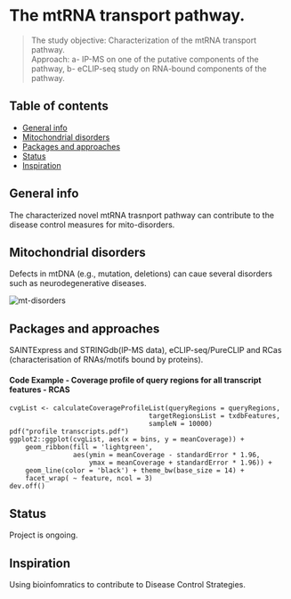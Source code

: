 # The mtRNA transport pathway.
> The study objective: Characterization of the mtRNA transport pathway.   
Approach: a- IP-MS on one of the putative components of the pathway, b- eCLIP-seq study on RNA-bound components of the pathway.


## Table of contents
* [General info](#general-info)
* [Mitochondrial disorders](#image)
* [Packages and approaches](#R)
* [Status](#status)
* [Inspiration](#inspiration)


## General info
The characterized novel mtRNA trasnport pathway can contribute to the disease control measures for mito-disorders.

## Mitochondrial disorders
Defects in mtDNA (e.g., mutation, deletions) can caue several disorders such as neurodegenerative diseases.

![mt-disorders](./static/mitoDisorders.jpeg) 

## Packages and approaches
SAINTExpress and STRINGdb(IP-MS data), eCLIP-seq/PureCLIP and RCas (characterisation of RNAs/motifs bound by proteins).


#### Code Example - Coverage profile of query regions for all transcript features - RCAS
	cvgList <- calculateCoverageProfileList(queryRegions = queryRegions,
                                       targetRegionsList = txdbFeatures,
                                       sampleN = 10000)
	pdf("profile transcripts.pdf")
	ggplot2::ggplot(cvgList, aes(x = bins, y = meanCoverage)) +
  		geom_ribbon(fill = 'lightgreen',
              		aes(ymin = meanCoverage - standardError * 1.96,
                  		ymax = meanCoverage + standardError * 1.96)) +
 		geom_line(color = 'black') + theme_bw(base_size = 14) +
 		facet_wrap( ~ feature, ncol = 3)
	dev.off()
 

## Status
Project is ongoing.

## Inspiration
Using bioinfomratics to contribute to Disease Control Strategies.
